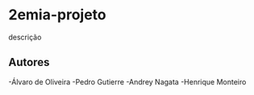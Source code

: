 # 2emia-projeto
descrição
## Autores
-Álvaro de Oliveira
-Pedro Gutierre
-Andrey Nagata
-Henrique Monteiro

